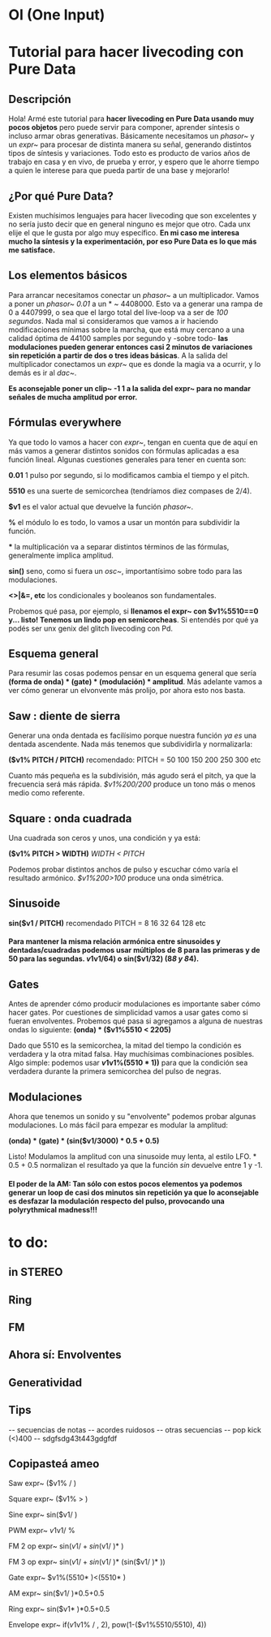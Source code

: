 # OI (One Input) 
# Tutorial para hacer livecoding con Pure Data

## Descripción

Hola! Armé este tutorial para __hacer livecoding en Pure Data usando muy pocos objetos__ pero puede servir para componer, aprender síntesis o incluso armar obras generativas. Básicamente necesitamos un *phasor~* y un *expr~* para procesar de distinta manera su señal, generando distintos tipos de síntesis y variaciones. Todo esto es producto de varios años de trabajo en casa y en vivo, de prueba y error, y espero que le ahorre tiempo a quien le interese para que pueda partir de una base y mejorarlo!

## ¿Por qué Pure Data?

Existen muchísimos lenguajes para hacer livecoding que son excelentes y no sería justo decir que en general ninguno es mejor que otro. Cada unx elije el que le gusta por algo muy específico. __En mi caso me interesa mucho la síntesis y la experimentación, por eso Pure Data es lo que más me satisface.__ 

## Los elementos básicos

Para arrancar necesitamos conectar un *phasor~* a un multiplicador. Vamos a poner un *phasor~ 0.01* a un * ~ 4408000. Esto va a generar una rampa de 0 a 4407999, o sea que el largo total del live-loop va a ser de *100 segundos*. Nada mal si consideramos que vamos a ir haciendo modificaciones mínimas sobre la marcha, que está muy cercano a una calidad óptima de 44100 samples por segundo y -sobre todo- __las modulaciones pueden generar entonces casi 2 minutos de variaciones sin repetición a partir de dos o tres ideas básicas__. A la salida del multiplicador conectamos un *expr~* que es donde la magia va a ocurrir, y lo demás es ir al *dac~*. 

__Es aconsejable poner un clip~ -1 1 a la salida del expr~ para no mandar señales de mucha amplitud por error.__

## Fórmulas everywhere

Ya que todo lo vamos a hacer con *expr~*, tengan en cuenta que de aquí en más vamos a generar distintos sonidos con fórmulas aplicadas a esa función lineal. Algunas cuestiones generales para tener en cuenta son: 

__0.01__ 1 pulso por segundo, si lo modificamos cambia el tiempo y el pitch.

__5510__ es una suerte de semicorchea (tendríamos diez compases de 2/4).

__$v1__ es el valor actual que devuelve la función *phasor~*.

__%__ el módulo lo es todo, lo vamos a usar un montón para subdividir la función.

__*__ la multiplicación va a separar distintos términos de las fórmulas, generalmente implica amplitud.

__sin()__ seno, como si fuera un *osc~*, importantísimo sobre todo para las modulaciones.

__<>|&=, etc__ los condicionales y booleanos son fundamentales.

Probemos qué pasa, por ejemplo, si __llenamos el expr~ con $v1%5510==0 y... listo! Tenemos un lindo pop en semicorcheas__. Si entendés por qué ya podés ser unx genix del glitch livecoding con Pd.

## Esquema general

Para resumir las cosas podemos pensar en un esquema general que sería __(forma de onda) * (gate) * (modulación) * amplitud__. Más adelante vamos a ver cómo generar un elvonvente más prolijo, por ahora esto nos basta.

## Saw : diente de sierra

Generar una onda dentada es facilísimo porque nuestra función *ya es* una dentada ascendente. Nada más tenemos que subdividirla y normalizarla:

__($v1% PITCH / PITCH)__ recomendado: PITCH = 50 100 150 200 250 300 etc 

Cuanto más pequeña es la subdivisión, más agudo será el pitch, ya que la frecuencia será más rápida. *$v1%200/200* produce un tono más o menos medio como referente.

## Square : onda cuadrada

Una cuadrada son ceros y unos, una condición y ya está:

__($v1% PITCH > WIDTH)__ *WIDTH < PITCH*

Podemos probar distintos anchos de pulso y escuchar cómo varía el resultado armónico. *$v1%200>100* produce una onda simétrica.

## Sinusoide

__sin($v1 / PITCH)__ recomendado PITCH = 8 16 32 64 128 etc

#### Para mantener la misma relación armónica entre sinusoides y dentadas/cuadradas podemos usar múltiplos de 8 para las primeras y de 50 para las segundas. $v1%200/200 (50 * 4) es la misma nota que sin($v1/64) o sin($v1/32) (8*8 y 8*4). 

## Gates

Antes de aprender cómo producir modulaciones es importante saber cómo hacer gates. Por cuestiones de simplicidad vamos a usar gates como si fueran envolventes. Probemos qué pasa si agregamos a alguna de nuestras ondas lo siguiente: __(onda) * ($v1%5510 < 2205)__ 

Dado que 5510 es la semicorchea, la mitad del tiempo la condición es verdadera y la otra mitad falsa. Hay muchísimas combinaciones posibles. Algo simple: podemos usar __$v1%(%5510 * 8) < ($v1%(5510 * 1))__ para que la condición sea verdadera durante la primera semicorchea del pulso de negras.

## Modulaciones

Ahora que tenemos un sonido y su "envolvente" podemos probar algunas modulaciones. Lo más fácil para empezar es modular la amplitud:

__(onda) * (gate) * (sin($v1/3000) * 0.5 + 0.5)__

Listo! Modulamos la amplitud con una sinusoide muy lenta, al estilo LFO. * 0.5 + 0.5 normalizan el resultado ya que la función *sin* devuelve entre 1 y -1.
#### El poder de la AM: Tan sólo con estos pocos elementos ya podemos generar un loop de casi dos minutos sin repetición ya que lo aconsejable es desfazar la modulación respecto del pulso, provocando una polyrythmical madness!!!

# to do:

## in STEREO

## Ring

## FM

## Ahora sí: Envolventes

## Generatividad

## Tips

-- secuencias de notas
-- acordes ruidosos
-- otras secuencias
-- pop kick (<)400
-- sdgfsdg43t443gdgfdf

## Copipasteá ameo

Saw
expr~ ($v1%   /   )

Square
expr~ ($v1%   >   )

Sine
expr~ sin($v1/  )

PWM
expr~ $v1%   >$v1/   %

FM 2 op
expr~ sin($v1/   +sin($v1/   )*   )

FM 3 op
expr~ sin($v1/   +sin($v1/   )* (sin($v1/    )*  ))

Gate
expr~ $v1%(5510* )<(5510* )

AM
expr~ sin($v1/    )*0.5+0.5

Ring
expr~ sin($v1*    )*0.5+0.5

Envelope
expr~ if($v1%5510<  , pow($v1%  /  , 2), pow(1-($v1%5510/5510), 4))
